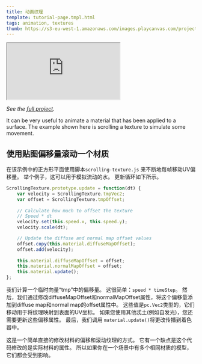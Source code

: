 ```yaml
---
title: 动画纹理
template: tutorial-page.tmpl.html
tags: animation, textures
thumb: https://s3-eu-west-1.amazonaws.com/images.playcanvas.com/projects/12/405882/1C968A-image-75.jpg
---
```


<iframe src="https://playcanv.as/p/BM93v05L/"></iframe>

*See the [full project][1].*

It can be very useful to animate a material that has been applied to a surface. The example shown here is scrolling a texture to simulate some movement.

## 使用贴图偏移量滚动一个材质

在该示例中的正方形平面使用脚本`scrolling-texture.js` 来不断地每帧移动UV偏移量。 举个例子，这可以用于模拟流动的水。 更新循环如下所示。

```javascript
ScrollingTexture.prototype.update = function(dt) {
    var velocity = ScrollingTexture.tmpVec2;
    var offset = ScrollingTexture.tmpOffset;
    
    // Calculate how much to offset the texture
    // Speed * dt
    velocity.set(this.speed.x, this.speed.y);
    velocity.scale(dt);

    // Update the diffuse and normal map offset values
    offset.copy(this.material.diffuseMapOffset);
    offset.add(velocity);
    
    this.material.diffuseMapOffset = offset;
    this.material.normalMapOffset = offset;
    this.material.update();
};
```

我们计算一个临时向量“tmp”中的偏移量。 这很简单：`speed * timeStep`。 然后，我们通过修改diffuseMapOffset和normalMapOffset属性，将这个偏移量添加到diffuse map和normal map的offset属性中。 这些值是`pc.Vec2`类型的，它们移动用于将纹理映射到表面的UV坐标。 如果您使用其他忒土(例如自发光)，您还需要更新这些偏移属性。 最后，我们调用 `material.update()`将更改传播到着色器中。

这是一个简单直接的修改材料的偏移和滚动纹理的方式。 它有一个缺点是这个代码修改的是实际材料的属性。 所以如果你在一个场景中有多个相同材质的模型，它们都会受到影响。

[1]: https://playcanvas.com/project/405882
[2]: /images/tutorials/intermediate/animated-textures/coin-rotate.png

